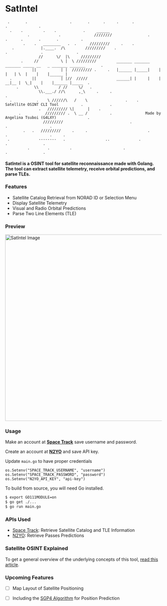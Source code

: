 # SatIntel

```
 .       .                   .       .      .     .      .                      .              .
  .    .         .    .            .     ______ 
          .             .               ////////                .         .      .       .       .          .
        .    .   ________   .  .      /////////     .    .
   .            |.____.  /\         /////////    .                      .               .               .
               //      \/  |\     /////////
       .     //          \ |  \ /////////         _______ _______ _______ _____ __   _ _______ _______       .
            ||           | |  ///////// .     .   |______ |_____|    |      |   | \  |    |    |______ |     
  .         ||           | |//  /////             ______| |     |    |    __|__ |  \_|    |    |______ |_____  .       
     .       \\         / //     \/   .                    
               \\.___./ //\      ,_\     .     .                                                            .
  .           .    \ //////\   /    \                 .    .      Satellite OSINT CLI Tool          .            .
               .   ///////// \|      |    .                    
      .           ///////// .  \ __ /          .               Made by Angelina Tsuboi (G4LXY)              .
                 /////////                              .               .                   .
        .   .   /////////     .     .                           .                   .                   .     .
 .             --------   .                  ..             .               .                .
          .        .         .                       .                                 .                .
```

#### SatIntel is a OSINT tool for satellite reconnaissance made with Golang. The tool can extract satellite telemetry, receive orbital predictions, and parse TLEs.

### Features
- Satellite Catalog Retrieval from NORAD ID or Selection Menu
- Display Satellite Telemetry
- Visual and Radio Orbital Predictions 
- Parse Two Line Elements (TLE)

### Preview
<img src="https://github.com/ANG13T/SatIntel/blob/main/assets/image.png" alt="SatIntel Image" width="600"/>

### Usage
Make an account at [**Space Track**](https://space-track.org) save username and password.

Create an account at [**N2YO**](https://n2yo.com) and save API key.

Update `main.go` to have proper credentials
```
os.Setenv("SPACE_TRACK_USERNAME", "username")
os.Setenv("SPACE_TRACK_PASSWORD", "password")
os.Setenv("N2YO_API_KEY", "api-key")
```

To build from source, you will need Go installed.

```bash
$ export GO111MODULE=on 
$ go get ./...
$ go run main.go
```

### APIs Used
- [Space Track](https://space-track.org): Retrieve Satellite Catalog and TLE Information
- [N2YO](https://n2yo.com/api): Retrieve Passes Predictions

### Satellite OSINT Explained
To get a general overview of the underlying concepts of this tool, [read this article](https://medium.com/@angelinatsuboi/satellite-osint-space-based-intelligence-in-cybersecurity-e87f9dca4d81).

### Upcoming Features
+ [ ] Map Layout of Satellite Positioning
+ [ ] Including the [SGP4 Algorithm](joshuaferrara/go-satellite) for Position Prediction 

